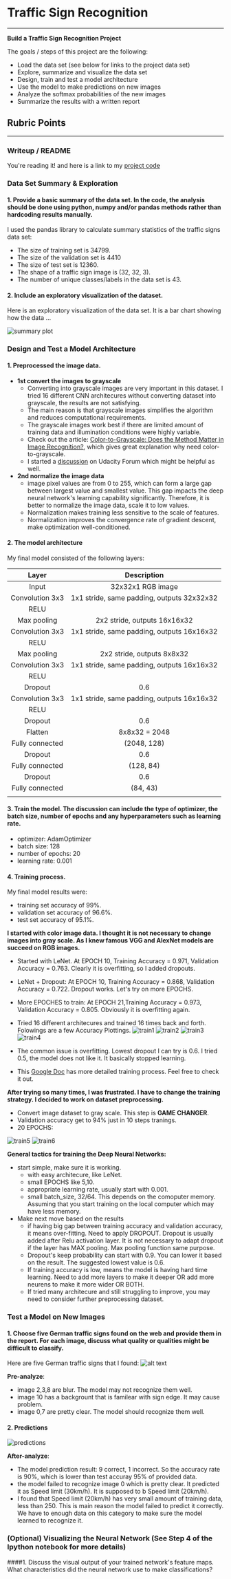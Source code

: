 # **Traffic Sign Recognition** 

---

**Build a Traffic Sign Recognition Project**

The goals / steps of this project are the following:
* Load the data set (see below for links to the project data set)
* Explore, summarize and visualize the data set
* Design, train and test a model architecture
* Use the model to make predictions on new images
* Analyze the softmax probabilities of the new images
* Summarize the results with a written report

## Rubric Points
---
### Writeup / README

You're reading it! and here is a link to my [project code](https://github.com/mdalai/self-driving-car-traffic-sign-classifier/blob/master/Traffic_Sign_Classifier.ipynb)

### Data Set Summary & Exploration

#### 1. Provide a basic summary of the data set. In the code, the analysis should be done using python, numpy and/or pandas methods rather than hardcoding results manually.

I used the pandas library to calculate summary statistics of the traffic
signs data set:

* The size of training set is 34799.
* The size of the validation set is 4410
* The size of test set is 12360.
* The shape of a traffic sign image is (32, 32, 3).
* The number of unique classes/labels in the data set is 43.

#### 2. Include an exploratory visualization of the dataset.

Here is an exploratory visualization of the data set. It is a bar chart showing how the data ...

![summary plot](/assets/bar_plot.PNG)

### Design and Test a Model Architecture

#### 1. Preprocessed the image data.
* **1st convert the images to grayscale**
  * Converting into grayscale images are very important in this dataset. I tried 16 different CNN architecures without converting dataset into grayscale, the results are not satisfying. 
  * The main reason is that grayscale images simplifies the algorithm and reduces computational requirements. 
  * The grayscale images work best if there are limited amount of training data and illumination conditions were highly variable.
  * Check out the article: [Color-to-Grayscale: Does the Method Matter in Image Recognition?](http://journals.plos.org/plosone/article?id=10.1371/journal.pone.0029740), which gives great explanation why need color-to-grayscale.
  * I started a [discussion](https://discussions.udacity.com/t/validation-accuracy-88/293045/4) on Udacity Forum which might be helpful as well.
* **2nd normalize the image data**
  * image pixel values are from 0 to 255, which can form a large gap between largest value and smallest value. This gap impacts the deep neural network's learning capability significantly. Therefore, it is better to normalize the image data, scale it to low values. 
  * Normalization makes training less sensitive to the scale of features.
  * Normalization improves the convergence rate of gradient descent, make optimization well-conditioned.

#### 2. The model architecture

My final model consisted of the following layers:

| Layer         		|     Description	        					| 
|:---------------------:|:---------------------------------------------:| 
| Input         		| 32x32x1 RGB image   							| 
| Convolution 3x3     	| 1x1 stride, same padding, outputs 32x32x32 	|
| RELU					|												|
| Max pooling	      	| 2x2 stride,  outputs 16x16x32 				|
| Convolution 3x3	    | 1x1 stride, same padding, outputs 16x16x32 |
| RELU					|												|
| Max pooling	      	| 2x2 stride,  outputs 8x8x32 				|
| Convolution 3x3	    | 1x1 stride, same padding, outputs 16x16x32 |
| RELU					|												|
| Dropout	      	| 0.6 				|
| Convolution 3x3	    | 1x1 stride, same padding, outputs 16x16x32 |
| RELU					|												|
| Dropout      	| 0.6	|
| Flatten      	| 8x8x32 = 2048	|
| Fully connected		| (2048, 128)				|
| Dropout      	| 0.6	|
| Fully connected		| (128, 84)				|
| Dropout      	| 0.6	|
| Fully connected		| (84, 43)				|
|						|												|
 


#### 3. Train the model. The discussion can include the type of optimizer, the batch size, number of epochs and any hyperparameters such as learning rate.
* optimizer: AdamOptimizer
* batch size: 128
* number of epochs: 20
* learning rate: 0.001

#### 4. Training process.
My final model results were:
* training set accuracy of 99%.
* validation set accuracy of 96.6%.
* test set accuracy of 95.1%.

**I started with color image data. I thought it is not necessary to change images into gray scale. As I knew famous VGG and AlexNet models are succeed on RGB images.**
* Started with LeNet. At EPOCH 10, Training Accuracy = 0.971, Validation Accuracy = 0.763. Clearly it is overfitting, so I added dropouts.
* LeNet + Dropout: At EPOCH 10, Training Accuracy = 0.868, Validation Accuracy = 0.722.  Dropout works. Let's try on more EPOCHS.
* More EPOCHES to train: At EPOCH 21,Training Accuracy = 0.973, Validation Accuracy = 0.805. Obviously it is overfitting again.
* Tried 16 different architecures and trained 16 times back and forth. Folowings are a few Accuracy Plottings.
![train1](/assets/training8.png)  ![train2](/assets/training9.png)  ![train3](/assets/training13.png) ![train4](/assets/training15.png)

* The common issue is overfitting. Lowest dropout I can try is 0.6. I tried 0.5, the model does not like it. It basically stopped learning.
* This [Google Doc](https://docs.google.com/document/d/1r1ZT1nIan5SOhfctdkrXNfES7yOc3hqESByBbwizVCo/edit#) has more detailed training process. Feel free to check it out. 

**After trying so many times, I was frustrated. I have to change the training strategy. I decided to work on dataset preprocessing.** 
* Convert image dataset to gray scale. This step is **GAME CHANGER**.
* Validation accuracy get to 94% just in 10 steps tranings.
* 20 EPOCHS:

![train5](/assets/gray_training1.PNG)  ![train6](/assets/gray_training2.PNG)

**General tactics for training the Deep Neural Networks:**
* start simple, make sure it is working.
  * with easy architecure, like LeNet.
  * small EPOCHS like 5,10.
  * appropriate learning rate, usually start with 0.001.
  * small batch_size, 32/64. This depends on the comoputer memory. Assuming that you start training on the local computer which may have less memory. 
* Make next move based on the results
  * if having big gap between training accuracy and validation accuracy, it means over-fitting. Need to apply DROPOUT. Dropout is usually added after Relu activation layer. It is not necessary to adapt dropout if the layer has MAX pooling. Max pooling function same purpose. 
  * Dropout's keep probability can start with 0.9. You can lower it based on the result. The suggested lowest value is 0.6.
  * If training accuracy is low, means the model is having hard time learning. Need to add more layers to make it deeper OR add more neurens to make it more wider OR BOTH. 
  * If tried many architecure and still struggling to improve, you may need to consider further preprocessing dataset.


### Test a Model on New Images

#### 1. Choose five German traffic signs found on the web and provide them in the report. For each image, discuss what quality or qualities might be difficult to classify.

Here are five German traffic signs that I found:
![alt text](/assets/new_imgs10.PNG)

**Pre-analyze**:
* image 2,3,8 are blur. The model may not recognize them well.
* image 10 has a backgrount that is familear with sign edge. It may cause problem.
* image 0,7 are pretty clear. The model should recognize them well.

#### 2. Predictions
![predictions](/assets/sofmax_10_top5.PNG)

**After-analyze**:
* The model prediction result: 9 correct, 1 incorrect. So the accuracy rate is 90%, which is lower than test accuray 95% of provided data.
* the model failed to recognize image 0 which is pretty clear. It predicted it as Speed limit (30km/h). It is supposed to b Speed limit (20km/h).
* I found that Speed limit (20km/h) has very small amount of training data, less than 250. This is main reason the model failed to predict it correctly. We have to enough data on this category to make sure the model learned to recognize it.

### (Optional) Visualizing the Neural Network (See Step 4 of the Ipython notebook for more details)
####1. Discuss the visual output of your trained network's feature maps. What characteristics did the neural network use to make classifications?


